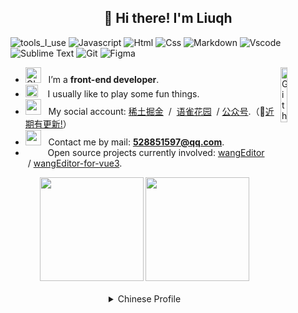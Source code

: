 <div align="center" width="50">
 <h2 align="center">👋 Hi there! I'm Liuqh</h2>
</div>

![tools_I_use](https://img.shields.io/badge/-%F0%9F%9A%80%20Tools%20I%20use-orange)
![Javascript](https://img.shields.io/badge/JavaScript-323330?style=flat&logo=javascript&logoColor=F7DF1E)
![Html](https://img.shields.io/badge/HTML5-E34F26?style=flat&logo=html5&logoColor=white)
![Css](https://img.shields.io/badge/CSS3-1572B6?style=flat&logo=css3&logoColor=white)
![Markdown](https://img.shields.io/badge/Markdown-000000?style=flat&logo=markdown&logoColor=white)
![Vscode](https://img.shields.io/badge/Visual_Studio_Code-0078D4?style=flat&logo=visual%20studio%20code&logoColor=white)
![Sublime Text](https://img.shields.io/badge/sublime_text-%23575757.svg?&style=flat&logo=sublime-text&logoColor=important)
![Git](https://img.shields.io/badge/GIT-E44C30?style=flat&logo=git&logoColor=white)
![Figma](https://img.shields.io/badge/Figma-F24E1E?style=flat&logo=figma&logoColor=white)

- <img alt="GIF" src="https://github.com/liuqh0609/liuqh0609/blob/main/images/Developer.gif" width="25" /> &nbsp; I’m a **front-end developer**. <img width="15%" align="right" alt="Github Image" src="https://github.com/liuqh0609/liuqh0609/blob/main/images/Developer.gif?raw=true" /><br>
- <img src="https://github.com/liuqh0609/liuqh0609/blob/main/images/hyperkitty.gif?raw=true" width="20" />&nbsp;&nbsp;&nbsp; I usually like to play some fun things. <br>
- <img src="https://github.com/liuqh0609/liuqh0609/blob/main/images/message.gif?raw=true" width="25" />&nbsp;&nbsp; My social account: [稀土掘金](https://juejin.cn/user/3993025017037309/posts) &nbsp;/ &nbsp;[语雀花园](https://www.yuque.com/callmew) &nbsp;/&nbsp;[公众号](https://mp.weixin.qq.com/mp/profile_ext?action=home&__biz=MzA5Mjg0MTA3MA==&scene=124&uin=&key=&devicetype=Windows+10+x64&version=63010029&lang=zh_CN&a8scene=7&fontgear=2).（🥳<a href="https://liuqh-note.netlify.app" color="red">近期有更新!</a>） <br>
- <img src="https://github.com/liuqh0609/liuqh0609/blob/main/images/letterbox.gif?raw=true" width="25" /> &nbsp; Contact me by mail: **[528851597@qq.com](528851597@qq.com)**.<br>
- &nbsp;&nbsp;<img src="https://github.com/liuqh0609/liuqh0609/blob/main/images/lightning.gif?raw=true" width="12" />&nbsp;&nbsp;&nbsp;&nbsp;Open source projects currently involved: [wangEditor](https://github.com/wangeditor-team/wangEditor) &nbsp;/&nbsp;[wangEditor-for-vue3](https://github.com/wangeditor-team/wangEditor-for-vue3).<br>

<div align="center" >
  <a  href="http://www.liuqh.cn"><img  src="http://qiniu.liuqh.cn/banner1.jpg" height="166"></img></a> 
  <a  href="https://github.com/liuqh0609">
    <img  src="https://github-readme-stats.vercel.app/api/?username=liuqh0609&show_icons=true" height="166"/>
  </a>
</div>
  <br>

<div align="center" >
  <details>
    <summary>Chinese Profile</summary>

    <h2 align="center"> 你我山巅自相逢，予你与我遇清风 </h2>

<h3 >  &nbsp; ⭐️ &nbsp; 个人简介（profile） </h3>

🔭 &nbsp; 前端开发 er、卑微铲屎官、荣耀王者巅峰 2300、驻马店市王者荣耀城市赛亚军 🥈.

✍️ &nbsp; 喜欢读闲书，喜欢走四方，也喜欢用相机记录生活、分享生活.

🌱 &nbsp; 座右铭：保持热爱 奔赴山海.

<br>

<h3 >  &nbsp; ⭐️ &nbsp; 在做的（doing） </h3>

[wangEditor](https://github.com/wangeditor-team/wangEditor) &nbsp; 开源项目团队开发者（欢迎大家使用和 Star）

[语雀笔记](https://www.yuque.com/callmew) &nbsp; 随手记录一些学习生活...乱七八糟的事情？

[公众号](https://mp.weixin.qq.com/mp/profile_ext?action=home&__biz=MzA5Mjg0MTA3MA==&scene=124&uin=&key=&devicetype=Windows+10+x64&version=63010029&lang=zh_CN&a8scene=7&fontgear=2) &nbsp; 除了技术还有生活
，&nbsp;[掘金](https://juejin.cn/user/3993025017037309/posts) &nbsp; 偶尔会发一些

  </details>
</div>
